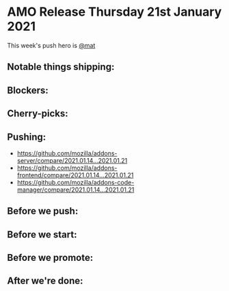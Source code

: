 # AMO Release Thursday 21st January 2021

This week's push hero is [@mat](https://github.com/diox)

## Notable things shipping:

## Blockers:

## Cherry-picks:

<!-- Link to the actual commits, NOT merge commits. The commits need to appear
in chronological order so that `git cherry-pick` will apply them correctly. -->

## Pushing:

- https://github.com/mozilla/addons-server/compare/2021.01.14...2021.01.21
- https://github.com/mozilla/addons-frontend/compare/2021.01.14...2021.01.21
- https://github.com/mozilla/addons-code-manager/compare/2021.01.14...2021.01.21

## Before we push:

## Before we start:

## Before we promote:

## After we're done:

